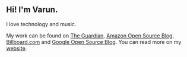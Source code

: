 ## Hi! I'm Varun.

I love technology and music.

My work can be found on [The Guardian](http://www.theguardian.com/music/2015/jul/23/hip-hop-kanye-west-beats-bob-dylan-breadth-lyrical-vocabulary), [Amazon Open Source Blog](https://aws.amazon.com/blogs/opensource/building-resilient-services-at-prime-video-with-chaos-engineering/), [Billboard.com](http://www.billboard.com/articles/news/6851556/most-profane-artists-most-swear-words-lyrics) and [Google Open Source Blog](https://opensource.googleblog.com/2012/11/students-mixxx-it-up-over-summer.html). You can read more on my [website](https://varunjewalikar.com/#projects).
